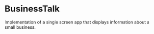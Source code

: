 # BusinessTalk
Implementation of a single screen app that displays information about a small business.
